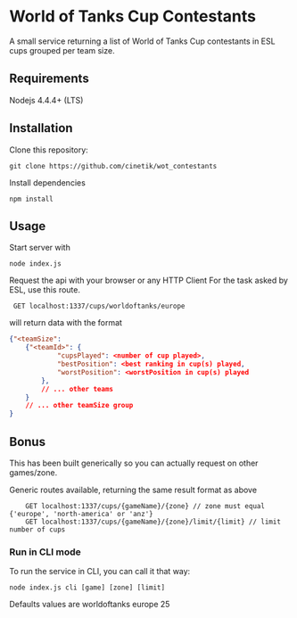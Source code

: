 # World of Tanks Cup Contestants

A small service returning a list of World of Tanks Cup contestants in ESL cups grouped per team size.

## Requirements

Nodejs 4.4.4+ (LTS)

## Installation

Clone this repository:

``` git clone https://github.com/cinetik/wot_contestants ```

Install dependencies

``` npm install ```

## Usage

Start server with

```node index.js```

Request the api with your browser or any HTTP Client
For the task asked by ESL, use this route.

``` GET localhost:1337/cups/worldoftanks/europe```

will return data with the format

```json
{"<teamSize":
	{"<teamId>": {
			"cupsPlayed": <number of cup played>,
			"bestPosition": <best ranking in cup(s) played,
			"worstPosition": <worstPosition in cup(s) played
		},
		// ... other teams
	}
	// ... other teamSize group
}
```

## Bonus

This has been built generically so you can actually request on other games/zone.

Generic routes available, returning the same result format as above

```
	GET localhost:1337/cups/{gameName}/{zone} // zone must equal {'europe', 'north-america' or 'anz'}
	GET localhost:1337/cups/{gameName}/{zone}/limit/{limit} // limit number of cups
```

### Run in CLI mode

To run the service in CLI, you can call it that way:

``` node index.js cli [game] [zone] [limit] ```

Defaults values are worldoftanks europe 25
